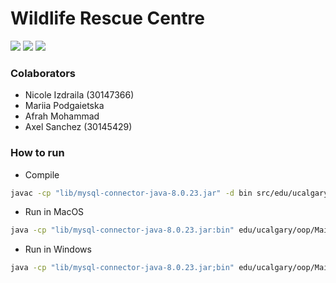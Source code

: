 # Wildlife Rescue Centre

![](https://img.shields.io/badge/java-%23ED8B00.svg?style=for-the-badge&logo=java&logoColor=white) ![](https://img.shields.io/badge/JUnit5-25A162.svg?style=for-the-badge&logo=JUnit5&logoColor=white) ![](https://img.shields.io/badge/MySQL-4479A1.svg?style=for-the-badge&logo=MySQL&logoColor=white)

### Colaborators

- Nicole Izdraila (30147366)
- Mariia Podgaietska
- Afrah Mohammad
- Axel Sanchez (30145429)

### How to run

- Compile

```bash
javac -cp "lib/mysql-connector-java-8.0.23.jar" -d bin src/edu/ucalgary/oop/*.java
```

- Run in MacOS

```bash
java -cp "lib/mysql-connector-java-8.0.23.jar:bin" edu/ucalgary/oop/Main
```

- Run in Windows

```bash
java -cp "lib/mysql-connector-java-8.0.23.jar;bin" edu/ucalgary/oop/Main
```
